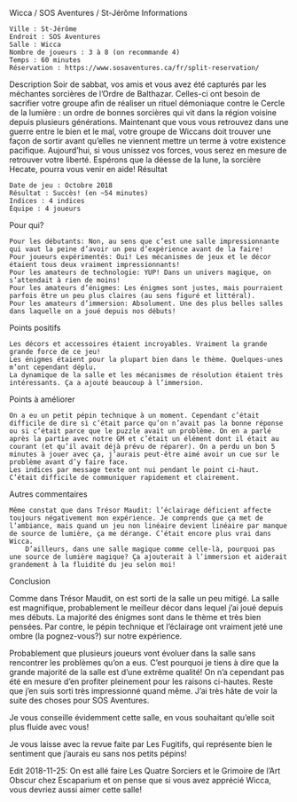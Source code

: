 
Wicca / SOS Aventures / St-Jérôme
Informations

    Ville : St-Jérôme
    Endroit : SOS Aventures
    Salle : Wicca
    Nombre de joueurs : 3 à 8 (on recommande 4)
    Temps : 60 minutes
    Réservation : https://www.sosaventures.ca/fr/split-reservation/

 
Description
Soir de sabbat, vos amis et vous avez été capturés par les méchantes sorcières de l’Ordre de Balthazar. Celles-ci ont besoin de sacrifier votre groupe afin de réaliser un rituel démoniaque contre le Cercle de la lumière : un ordre de bonnes sorcières qui vit dans la région voisine depuis plusieurs générations. Maintenant que vous vous retrouvez dans une guerre entre le bien et le mal, votre groupe de Wiccans doit trouver une façon de sortir avant qu’elles ne viennent mettre un terme à votre existence pacifique. Aujourd’hui, si vous unissez vos forces, vous serez en mesure de retrouver votre liberté. Espérons que la déesse de la lune, la sorcière Hecate, pourra vous venir en aide!
Résultat

    Date de jeu : Octobre 2018
    Résultat : Succès! (en ~54 minutes)
    Indices : 4 indices
    Équipe : 4 joueurs

Pour qui?

    Pour les débutants: Non, au sens que c’est une salle impressionnante qui vaut la peine d’avoir un peu d’expérience avant de la faire!
    Pour joueurs expérimentés: Oui! Les mécanismes de jeux et le décor étaient tous deux vraiment impressionnants!
    Pour les amateurs de technologie: YUP! Dans un univers magique, on s’attendait à rien de moins!
    Pour les amateurs d’énigmes: Les énigmes sont justes, mais pourraient parfois être un peu plus claires (au sens figuré et littéral).
    Pour les amateurs d’immersion: Absolument. Une des plus belles salles dans laquelle on a joué depuis nos débuts!

 Points positifs

    Les décors et accessoires étaient incroyables. Vraiment la grande grande force de ce jeu!
    Les énigmes étaient pour la plupart bien dans le thème. Quelques-unes m’ont cependant déplu.
    La dynamique de la salle et les mécanismes de résolution étaient très intéressants. Ça a ajouté beaucoup à l’immersion.

Points à améliorer

    On a eu un petit pépin technique à un moment. Cependant c’était difficile de dire si c’était parce qu’on n’avait pas la bonne réponse ou si c’était parce que le puzzle avait un problème. On en a parlé après la partie avec notre GM et c’était un élément dont il était au courant (et qu’il avait déjà prévu de réparer). On a perdu un bon 5 minutes à jouer avec ça, j’aurais peut-être aimé avoir un cue sur le problème avant d’y faire face.
    Les indices par message texte ont nui pendant le point ci-haut. C’était difficile de communiquer rapidement et clairement.

Autres commentaires

    Même constat que dans Trésor Maudit: l’éclairage déficient affecte toujours négativement mon expérience. Je comprends que ça met de l’ambiance, mais quand un jeu non linéaire devient linéaire par manque de source de lumière, ça me dérange. C’était encore plus vrai dans Wicca.
        D’ailleurs, dans une salle magique comme celle-là, pourquoi pas une source de lumière magique? Ça ajouterait à l’immersion et aiderait grandement à la fluidité du jeu selon moi!

Conclusion

Comme dans Trésor Maudit, on est sorti de la salle un peu mitigé. La salle est magnifique, probablement le meilleur décor dans lequel j’ai joué depuis mes débuts. La majorité des énigmes sont dans le thème et très bien pensées. Par contre, le pépin technique et l’éclairage ont vraiment jeté une ombre (la pognez-vous?) sur notre expérience.

Probablement que plusieurs joueurs vont évoluer dans la salle sans rencontrer les problèmes qu’on a eus. C’est pourquoi je tiens à dire que la grande majorité de la salle est d’une extrême qualité! On n’a cependant pas été en mesure d’en profiter pleinement pour les raisons ci-hautes. Reste que j’en suis sorti très impressionné quand même. J’ai très hâte de voir la suite des choses pour SOS Aventures.

Je vous conseille évidemment cette salle, en vous souhaitant qu’elle soit plus fluide avec vous!

Je vous laisse avec la revue faite par Les Fugitifs, qui représente bien le sentiment que j’aurais eu sans nos petits pépins!

Edit 2018-11-25: On est allé faire Les Quatre Sorciers et le Grimoire de l’Art Obscur chez Escaparium et on pense que si vous avez apprécié Wicca, vous devriez aussi aimer cette salle!
